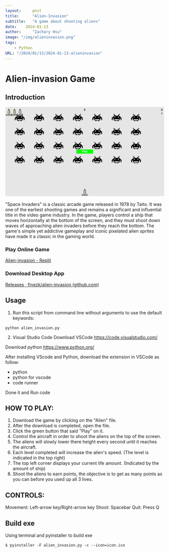 ```yaml
---
layout:     post
title:      "Alien-Invasion"
subtitle:   "A game about shooting aliens"
date:    2024-01-13
author:     "Zachary Hsu"
image: "/img/alieninvasion.png"
tags:
    - Python
URL: "/2024/01/13/2024-01-13-alieninvasion"
---
```

# Alien-invasion Game

## Introduction
![banner.png (1918×1080) (raw.githubusercontent.com)](https://raw.githubusercontent.com/finezk/alien-invasion/main/banner.png)

"Space Invaders" is a classic arcade game released in 1978 by Taito. It was one of the earliest shooting games and remains a significant and influential title in the video game industry. In the game, players control a ship that moves horizontally at the bottom of the screen, and they must shoot down waves of approaching alien invaders before they reach the bottom. The game's simple yet addictive gameplay and iconic pixelated alien sprites have made it a classic in the gaming world.

### Play Online Game
[Alien-invasion - Replit](https://replit.com/@ZacharyHsu/Alien-invasion)

### Download Desktop App
[Releases · finezk/alien-invasion (github.com)](https://github.com/finezk/alien-invasion/releases)

## Usage

1. Run this script from command line without arguments to use the default keywords:
```
python alien_invasion.py
```

2. Visual Studio Code
Download VSCode https://code.visualstudio.com/

Download python https://www.python.org/

After installing VScode and Python, download the extension in VSCode as follow:
* python
* python for vscode
* code runner

Done it and Run code


## HOW TO PLAY:
1. Download the game by clicking on the "Alien" file.
2. After the download is completed, open the file.
3. Click the green button that said "Play" on it.
4. Control the aircraft in order to shoot the aliens on the top of the screen.
5. The aliens will slowly lower there height every second until it reaches the aircraft.
6. Each level completed will increase the alien's speed. (The level is indicated in the top right)
7. The top left corner displays your current life amount. (Indicated by the amount of ship)
8. Shoot the aliens to earn points, the objective is to get as many points as you can before you used up all 3 lives.

## CONTROLS:

Movement: Left-arrow key/Right-arrow key
Shoot: Spacebar
Quit: Press Q

##  Build exe
Using terminal and pyinstaller to build exe
```
$ pyinstaller -F alien_invasion.py -c --icon=icon.ico
```